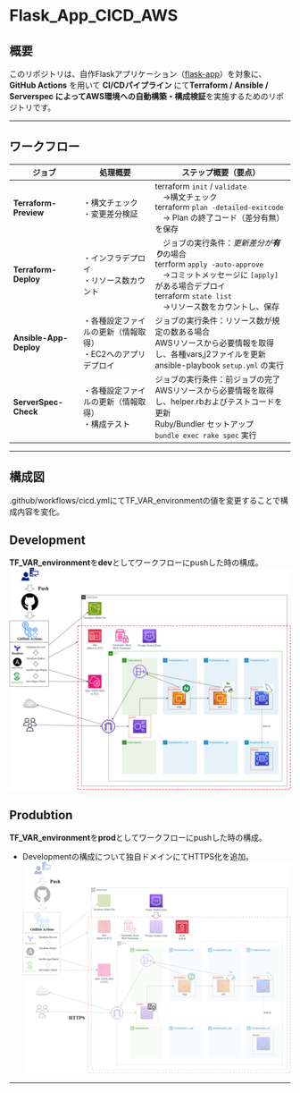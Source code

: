 # Flask_App_CICD_AWS

## 概要

このリポジトリは、自作Flaskアプリケーション（[flask-app](https://github.com/tomi050403/flask-app)）を対象に、
**GitHub Actions** を用いて **CI/CDパイプライン** にて**Terraform / Ansible / Serverspec によってAWS環境への自動構築・構成検証**を実施するためのリポジトリです。

---

## ワークフロー

| ジョブ | 処理概要 | ステップ概要（要点）|
| ------ | -------- | --------------------- |
| **Terraform-Preview**  | ・構文チェック <br>・変更差分検証 | terraform `init` / `validate` <br>　→構文チェック <br>terraform `plan -detailed-exitcode`<br>　→ Plan の終了コード（差分有無）を保存 |
| **Terraform-Deploy**   | ・インフラデプロイ <br>・リソース数カウント|　ジョブの実行条件：*更新差分が**有り***の場合<br>terrform `apply -auto-approve`<br>　→コミットメッセージに `[apply]` がある場合デプロイ <br> terraform `state list` <br>　→リソース数をカウントし、保存|
| **Ansible-App-Deploy** | ・各種設定ファイルの更新（情報取得）<br>・EC2へのアプリデプロイ | ジョブの実行条件：リソース数が規定の数ある場合<br>AWSリソースから必要情報を取得し、各種vars,j2ファイルを更新 <br>ansible-playbook `setup.yml` の実行 |
| **ServerSpec-Check**   | ・各種設定ファイルの更新（情報取得）<br>・構成テスト | ジョブの実行条件：前ジョブの完了<br>AWSリソースから必要情報を取得し、helper.rbおよびテストコードを更新<br>Ruby/Bundler セットアップ<br>`bundle exec rake spec` 実行|

---

## 構成図
.github/workflows/cicd.ymlにてTF_VAR_environmentの値を変更することで構成内容を変化。

## Development
**TF_VAR_environment**を**dev**としてワークフローにpushした時の構成。<br>
![image](figure/figure_dev.png)  <br>
## Produbtion
**TF_VAR_environment**を**prod**としてワークフローにpushした時の構成。
- Developmentの構成について独自ドメインにてHTTPS化を追加。<br>
![image](figure/figure_add_prod.png)  <br>

---